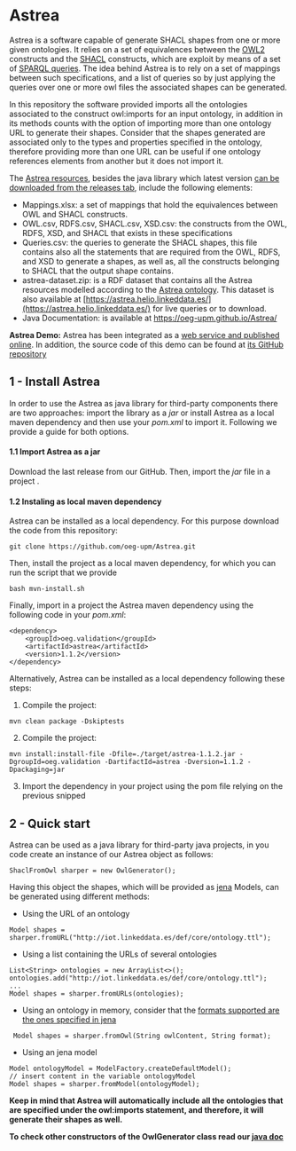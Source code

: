 # Astrea

Astrea is a software capable of generate SHACL shapes from one or more given ontologies. It relies on a set of equivalences between the [OWL2](https://www.w3.org/TR/owl2-overview/) constructs and the [SHACL](https://www.w3.org/TR/shacl/) constructs, which are exploit by means of a set of [SPARQL queries](https://www.w3.org/TR/sparql11-query/). The idea behind Astrea is to rely on a set of mappings between such specifications, and a list of queries so by just applying the queries over one or more owl files the associated shapes can be generated.

In this repository the software provided imports all the ontologies associated to the construct owl:imports for an input ontology, in addition in its methods counts with the option of importing more than one ontology URL to generate their shapes. Consider that the shapes generated are associated only to the types and properties specified in the ontology, therefore providing more than one URL can be useful if one ontology references elements from another but it does not import it.

The [Astrea resources](https://github.com/oeg-upm/Astrea/tree/master/material), besides the java library which latest version [can be downloaded from the releases tab](https://github.com/oeg-upm/Astrea/releases), include the following elements:
* Mappings.xlsx: a set of mappings that hold the equivalences between OWL and SHACL constructs.
* OWL.csv, RDFS.csv, SHACL.csv, XSD.csv: the constructs from the OWL, RDFS, XSD, and SHACL that exists in these specifications
* Queries.csv: the queries to generate the SHACL shapes, this file contains also all the statements that are required from the OWL, RDFS, and XSD to generate a shapes, as well as, all the constructs belonging to SHACL that the output shape contains.
* astrea-dataset.zip: is a RDF dataset that contains all the Astrea resources modelled according to the [Astrea ontology](https://w3id.org/def/astrea#). This dataset is also available at [https://astrea.helio.linkeddata.es/](https://astrea.helio.linkeddata.es/) for live queries or to download.
* Java Documentation: is available at https://oeg-upm.github.io/Astrea/


**Astrea Demo:** Astrea has been integrated as a [web service and published online](https://astrea.linkeddata.es/). In addition, the source code of this demo can be found at [its GitHub repository](https://github.com/oeg-upm/astrea-web)

## 1 - Install Astrea
In order to use the Astrea as java library for third-party components there are two approaches: import the library as a *jar* or install Astrea as a local maven dependency and then use your *pom.xml* to import it. Following we provide a guide for both options.

#### 1.1 Import Astrea as a jar
Download the last release from our GitHub. Then, import the *jar* file in a project .
#### 1.2 Instaling as local maven dependency
Astrea can be installed as a local dependency. For this purpose download the code from this repository:
`````
git clone https://github.com/oeg-upm/Astrea.git
`````
Then, install the project as a local maven dependency, for which you can run the script that we provide
`````
bash mvn-install.sh
`````
Finally, import in a project the Astrea maven dependency using the following code in your *pom.xml*:
````
<dependency>
	<groupId>oeg.validation</groupId>
	<artifactId>astrea</artifactId>
	<version>1.1.2</version>
</dependency>
````
Alternatively, Astrea can be installed as a local dependency following these steps:
 1.  Compile the project:
````
mvn clean package -Dskiptests
````
 2.  Compile the project:
````
mvn install:install-file -Dfile=./target/astrea-1.1.2.jar -DgroupId=oeg.validation -DartifactId=astrea -Dversion=1.1.2 -Dpackaging=jar
````
 3.  Import the dependency in your project using the pom file relying on the previous snipped

## 2 - Quick start
Astrea can be used as a java library for third-party java projects, in you code create an instance of our Astrea object as follows:
````
ShaclFromOwl sharper = new OwlGenerator();
````
Having this object the shapes, which will be provided as [jena]([https://jena.apache.org/documentation/javadoc/jena/org/apache/jena/rdf/model/Model.html](https://jena.apache.org/documentation/javadoc/jena/org/apache/jena/rdf/model/Model.html)) Models, can be generated using different methods:

 - Using the URL of an ontology
 ````
 Model shapes = sharper.fromURL("http://iot.linkeddata.es/def/core/ontology.ttl");
````
 - Using a list containing the URLs of several ontologies
 ````
 List<String> ontologies = new ArrayList<>();
 ontologies.add("http://iot.linkeddata.es/def/core/ontology.ttl");
 ...
 Model shapes = sharper.fromURLs(ontologies);
````
- Using an ontology in memory, consider that the [formats supported are the ones specified in jena]([https://jena.apache.org/documentation/io/](https://jena.apache.org/documentation/io/))
`````
 Model shapes = sharper.fromOwl(String owlContent, String format);
`````
- Using an jena model
`````
Model ontologyModel = ModelFactory.createDefaultModel();
// insert content in the variable ontologyModel
Model shapes = sharper.fromModel(ontologyModel);
`````

**Keep in mind that Astrea will automatically include all the ontologies that are specified under the owl:imports statement, and therefore, it will generate their shapes as well.**

**To check other constructors of the OwlGenerator class read our [java doc](https://oeg-upm.github.io/Astrea/)**
